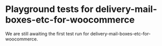 # Playground tests for delivery-mail-boxes-etc-for-woocommerce
We are still awaiting the first test run for delivery-mail-boxes-etc-for-woocommerce.
